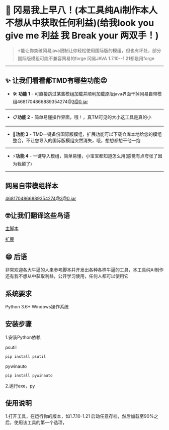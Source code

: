 # 🚀 冈易我上早八！(本工具纯Ai制作本人不想从中获取任何利益)(给我look you give me 利益 我 Break your 两双手！)
  
> ⚡能让你突破冈易java限制让你轻松使用国际版的模组，但也有坏处，部分国际版模组可能不兼容网易的forge
冈易JAVA 1.7.10--1.21都是用forge

---

## ✨ 让我们看看都TMD有哪些功能😡

- 🛠 **功能 1** - 可直接跳过某些模组加载并顺利加载原版java界面干掉冈易自带模组4681704866889354274@3@0.jar
- --------------------------------------
- 📋**功能 2** - 简单易懂操作界面，哦！，真TM可见的大小这工具是真的小
- --------------------------------------
- 📁**功能 3** - TMD一键备份国际版模组，扩展功能可以下载仓库本地给您的模组整合，不让您导入的国际版模组突然消失，哦，想想都想干他一炮
- --------------------------------------
- ⚡**功能 4** - 一键导入模组，简单易懂，小宝宝都知道怎么用(感觉有点夸张了因为我颠了)
----------------------------------------
## 网易自带模组样本 ##
[4681704866889354274@3@0.jar](4681704866889354274@3@0.jar)
  
## 🤓让我们翻译这些鸟语

[主脚本](1.png)

[扩展](2.png)

## 😁 后语  

非常欢迎各大牛逼的人来参考脚本并开发出各种各样牛逼的工具，本工具纯AI制作还有我不想从中获取利益，公开学习使用，任何人都可以使用它

## 系统要求

Python 3.6+
Windows操作系统

## 安装步骤

1.安装Python依赖

psutil
```bash
pip install psutil
```

pywinauto
```bash
pip install pywinauto
```

2.运行exe，py

## 使用说明

1.打开工具，在运行你的版本，如1.7.10-1.21
启动任意存档，然后加载至90%之后，使用该工具的第一个选项，







